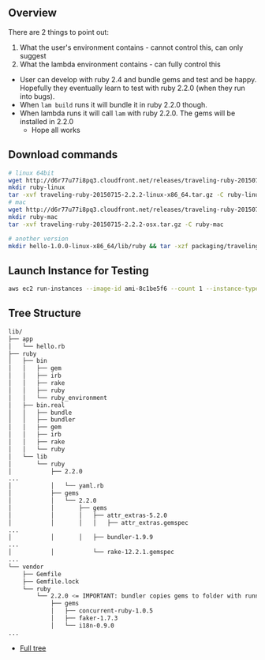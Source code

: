 ## Overview

There are 2 things to point out:

1. What the user's environment contains - cannot control this, can only suggest
2. What the lambda environment contains - can fully control this

* User can develop with ruby 2.4 and bundle gems and test and be happy. Hopefully they eventually learn to test with ruby 2.2.0 (when they run into bugs).
* When `lam build` runs it will bundle it in ruby 2.2.0 though.
* When lambda runs it will call `lam` with ruby 2.2.0. The gems will be installed in 2.2.0
	* Hope all works

## Download commands

```sh
# linux 64bit
wget http://d6r77u77i8pq3.cloudfront.net/releases/traveling-ruby-20150715-2.2.2-linux-x86_64.tar.gz .
mkdir ruby-linux
tar -xvf traveling-ruby-20150715-2.2.2-linux-x86_64.tar.gz -C ruby-linux
# mac
wget http://d6r77u77i8pq3.cloudfront.net/releases/traveling-ruby-20150715-2.2.2-osx.tar.gz
mkdir ruby-mac
tar -xvf traveling-ruby-20150715-2.2.2-osx.tar.gz -C ruby-mac

# another version
mkdir hello-1.0.0-linux-x86_64/lib/ruby && tar -xzf packaging/traveling-ruby-20150715-2.2.2-linux-x86_64.tar.gz -C hello-1.0.0-linux-x86_64/lib/ruby
```

## Launch Instance for Testing

```sh
aws ec2 run-instances --image-id ami-8c1be5f6 --count 1 --instance-type t2.micro --key-name default --security-groups demo
```

## Tree Structure

```sh
lib/
├── app
│   └── hello.rb
├── ruby
│   ├── bin
│   │   ├── gem
│   │   ├── irb
│   │   ├── rake
│   │   ├── ruby
│   │   └── ruby_environment
│   ├── bin.real
│   │   ├── bundle
│   │   ├── bundler
│   │   ├── gem
│   │   ├── irb
│   │   ├── rake
│   │   └── ruby
│   └── lib
│       └── ruby
│           ├── 2.2.0
...
│           │   └── yaml.rb
│           ├── gems
│           │   └── 2.2.0
│           │       ├── gems
│           │       │   ├── attr_extras-5.2.0
│           │       │   │   ├── attr_extras.gemspec
...
│           │       │   ├── bundler-1.9.9
...
│           │           └── rake-12.2.1.gemspec
...
└── vendor
    ├── Gemfile
    ├── Gemfile.lock
    └── ruby
        └── 2.2.0 <= IMPORTANT: bundler copies gems to folder with running ruby version
            ├── gems
            │   ├── concurrent-ruby-1.0.5
            │   ├── faker-1.7.3
            │   └── i18n-0.9.0
...
```

* [Full tree](https://gist.github.com/tongueroo/c42f9d35b15b06eb810802243f4e2f6d)

